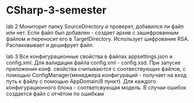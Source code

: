 # CSharp-3-semester
lab 2
Мониторит папку SourceDirectory и проверeт, добавился ли файл или нет.
Если файл был добавлен - создает архив c зашифрованным файлом и переносит его в TargetDirectory.
Использует шифрование RSA.
Распаковывает и дешифрует файл.

lab 3 
Все конфигурационные свойства в файлах appsettings.json и config.xml. 
Для валидации файла config.xml - config.xsd. 
При запуске приложения конф. свойства считываются с соотвествующих файлов,
с помощью ConfigManager(менеджера конфигураций - получает на вход путь к файлу с помощью AppDomain(8 пункт). 
Для каждого конфигурационного блока - соответсвующая модель. 
В случаи ошибок создается файл c отчётом по ошибкам
